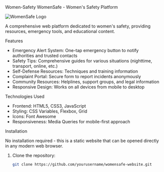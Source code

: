  Women-Safety
 WomenSafe - Women's Safety Platform

![WomenSafe Logo](https://via.placeholder.com/150x50?text=WomenSafe)

A comprehensive web platform dedicated to women's safety, providing resources, emergency tools, and educational content.

 Features

- Emergency Alert System: One-tap emergency button to notify authorities and trusted contacts
- Safety Tips: Comprehensive guides for various situations (nighttime, transport, online, etc.)
- Self-Defense Resources: Techniques and training information
- Complaint Portal: Secure form to report incidents anonymously
- Community Resources: Helplines, support groups, and legal information
- Responsive Design: Works on all devices from mobile to desktop

 Technologies Used

- Frontend: HTML5, CSS3, JavaScript
- Styling: CSS Variables, Flexbox, Grid
- Icons: Font Awesome
- Responsiveness: Media Queries for mobile-first approach

 Installation

No installation required - this is a static website that can be opened directly in any modern web browser.

1. Clone the repository:
   ```bash
   git clone https://github.com/yourusername/womensafe-website.git
